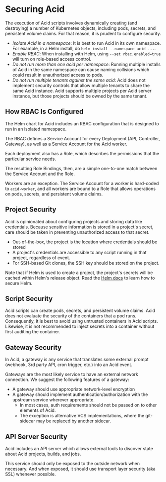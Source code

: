 # Securing Acid

The execution of Acid scripts involves dynamically creating (and destroying) a
number of Kubernetes objects, including pods, secrets, and persistent volume claims.
For that reason, it is prudent to configure security.

- *Isolate Acid in a namespace*: It is best to run Acid in its own namespace. For example,
  in a Helm install, do `helm install --namespace acid ...`.
- *Enable RBAC*: When installing with Helm, using `--set rbac.enabled=true` will turn on
  role-based access control.
- *Do not run more than one acid per namespace*: Running multiple installs of Acid
  in the same namespace can cause naming collisions which could result in
  unauthorized access to pods.
- *Do not run multiple tenants against the same acid*: Acid does not implement
  security controls that allow multiple tenants to share the same Acid instance.
  Acid supports multiple projects per Acid server instance, but those projects
  should be owned by the same tenant.

## How RBAC Is Configured

The Helm chart for Acid includes an RBAC configuration that is designed to run in
an isolated namespace.

The RBAC defines a Service Account for every Deployment (API, Controller, Gateway),
as well as a Service Account for the Acid worker.

Each deployment also has a Role, which describes the permissions that the particular
service needs.

The resulting Role Bindings, then, are a simple one-to-one match between the
Service Account and the Role.

Workers are an exception. The Service Account for a worker is hard-coded to `acid-worker`,
and all workers are bound to a Role that allows operations on pods, secrets, and
persistent volume claims.

## Project Security

Acid is opinionated about configuring projects and storing data like credentials.
Because sensitive information is stored in a project's secret, care should be
taken in preventing unauthorized access to that secret.

- Out-of-the-box, the project is the location where credentials should be stored
- A project's credentials are accessible to any script running in that project,
  regardless of event.
- For SSH-based Git clones, the SSH key should be stored on the project.

Note that if Helm is used to create a project, the project's secrets will be cached
within Helm's release object. Read the [Helm docs](http://helm.sh) to learn how
to secure Helm.

## Script Security

Acid scripts can create pods, secrets, and persistent volume claims. Acid does not
evaluate the security of the containers that a pod runs. Consequently, it is best
to avoid using untrusted containers in Acid scripts. Likewise, it is not recommended
to inject secrets into a container without first auditing the container.

## Gateway Security

In Acid, a gateway is any service that translates some external prompt (webhook,
3rd party API, cron trigger, etc.) into an Acid event.

Gateways are the most likely service to have an external network connection. We
suggest the following features of a gateway:

- A gateway should use appropriate network-level encryption
- A gateway should implement authentication/authorization with the upstream service
  wherever appropriate.
  - In most cases, auth requirements should not be passed on to other elements of
    Acid.
  - The exception is alternative VCS implementations, where the git-sidecar may
    be replaced by another sidecar.

## API Server Security

Acid includes an API server which allows external tools to discover state about
Acid projects, builds, and jobs.

This service should only be exposed to the outside network when necessary. And
when exposed, it should use transport layer security (aka SSL) whenever possible.

